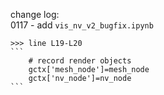 change log:  
0117 - add `vis_nv_v2_bugfix.ipynb`  
	
	>>> line L19-L20  
	```
		# record render objects
		gctx['mesh_node']=mesh_node
		gctx['nv_node']=nv_node	
	```


